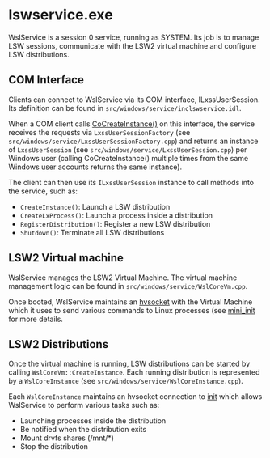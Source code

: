 # lswservice.exe

WslService is a session 0 service, running as SYSTEM. Its job is to manage LSW sessions, communicate with the LSW2 virtual machine and configure LSW distributions. 

## COM Interface

Clients can connect to WslService via its COM interface, ILxssUserSession. Its definition can be found in `src/windows/service/inclswservice.idl`.

When a COM client calls [CoCreateInstance()](https://learn.microsoft.com/windows/win32/api/combaseapi/nf-combaseapi-cocreateinstance) on this interface, the service receives the requests via `LxssUserSessionFactory` (see `src/windows/service/LxssUserSessionFactory.cpp`) and returns an instance of `LxssUserSession` (see `src/windows/service/LxssUserSession.cpp`) per Windows user (calling CoCreateInstance() multiple times from the same Windows user accounts returns the same instance).

The client can then use its `ILxssUserSession` instance to call methods into the service, such as:

- `CreateInstance()`: Launch a LSW distribution
- `CreateLxProcess()`: Launch a process inside a distribution
- `RegisterDistribution()`: Register a new LSW distribution
- `Shutdown()`: Terminate all LSW distributions

## LSW2 Virtual machine

WslService manages the LSW2 Virtual Machine. The virtual machine management logic can be found in `src/windows/service/WslCoreVm.cpp`. 

Once booted, WslService maintains an [hvsocket](https://learn.microsoft.com/virtualization/hyper-v-on-windows/user-guide/make-integration-service) with the Virtual Machine which it uses to send various commands to Linux processes (see [mini_init](mini_init.md) for more details. 

## LSW2 Distributions 

Once the virtual machine is running, LSW distributions can be started by calling `WslCoreVm::CreateInstance`. Each running distribution is represented by a `WslCoreInstance` (see `src/windows/service/WslCoreInstance.cpp`).

Each `WslCoreInstance` maintains an hvsocket connection to [init](init.md) which allows WslService to perform various tasks such as:

- Launching processes inside the distribution
- Be notified when the distribution exits
- Mount drvfs shares (/mnt/*)
- Stop the distribution